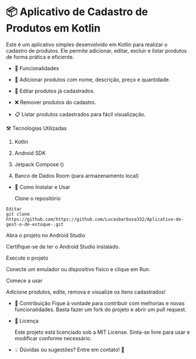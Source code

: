 # 📦 Aplicativo de Cadastro de Produtos em Kotlin

Este é um aplicativo simples desenvolvido em Kotlin para realizar o cadastro de produtos. Ele permite adicionar, editar, excluir e listar produtos de forma prática e eficiente.

* 🚀 Funcionalidades

* 📌 Adicionar produtos com nome, descrição, preço e quantidade.

* 🔄 Editar produtos já cadastrados.

* ❌ Remover produtos do cadastro.

* 📋 Listar produtos cadastrados para fácil visualização.

🛠️ Tecnologias Utilizadas
  
 1. Kotlin

2. Android SDK

3. Jetpack Compose ()

4. Banco de Dados Room (para armazenamento local)

* 📲 Como Instalar e Usar
  
  Clone o repositório

````
Editar
git clone https://github.com/https://github.com/Lucasbarbosa332/Aplicativo-de-gest-o-de-estoque-.git
````
Abra o projeto no Android Studio

Certifique-se de ter o Android Studio instalado.

Execute o projeto

Conecte um emulador ou dispositivo físico e clique em Run.

Comece a usar

Adicione produtos, edite, remova e visualize os itens cadastrados!

* 📌 Contribuição
Fique à vontade para contribuir com melhorias e novas funcionalidades. Basta fazer um fork do projeto e abrir um pull request.

* 📜 Licença

  Este projeto está licenciado sob a MIT License. Sinta-se livre para usar e modificar conforme necessário.

* 💡 Dúvidas ou sugestões? Entre em contato! 🚀







